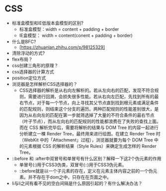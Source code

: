 # CSS
* 标准盒模型和IE低版本盒模型的区别?
	* 标准盒模型：width = content + padding + border
	* IE盒模型： width = content(conent + padding + border)
* 什么是BFC?
  * [https://zhuanlan.zhihu.com/p/98125329] 
* 清除浮动的方式?
* flex布局？
* css创建三角形的原理？
* css选择器的计算方式
* position定位方式
* 浏览器是怎样解析CSS选择器的？
  * CSS选择器的解析是从右向左解析的。若从左向右的匹配，发现不符合规则，需要进行回溯，会损失很多性能。若从右向左匹配，先找到所有的最右节点，对于每一个节点，向上寻找其父节点直到找到根元素或满足条件的匹配规则，则结束这个分支的遍历。两种匹配规则的性能差别很大，是因为从右向左的匹配在第一步就筛选掉了大量的不符合条件的最右节点（叶子节点），而从左向右的匹配规则的性能都浪费在了失败的查找上面。
而在 CSS 解析完毕后，需要将解析的结果与 DOM Tree 的内容一起进行分析建立一棵 Render Tree，最终用来进行绘图。在建立 Render Tree 时（WebKit 中的「Attachment」过程），浏览器就要为每个 DOM Tree 中的元素根据 CSS 的解析结果（Style Rules）来确定生成怎样的 Render Tree。 
* ::before 和 :after中双冒号和单冒号有什么区别？解释一下这2个伪元素的作用
  * 单冒号(:)用于CSS3伪类，双冒号(::)用于CSS3伪元素。
  * ::before就是以一个子元素的存在，定义在元素主体内容之前的一个伪元素。并不存在于dom之中，只存在在页面之中。 
* li与li之间有看不见的空白间隔是什么原因引起的？有什么解决办法？


